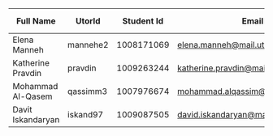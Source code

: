 | Full Name           | UtorId   | Student Id  | Email                             | Best Way to Connect | Slack User Name   |
|---------------------|----------|-------------|-----------------------------------|---------------------|-------------------|
| Elena Manneh        | mannehe2 | 1008171069  | elena.manneh@mail.utoronto.ca     | +14379990518        | Elena Manneh      |
| Katherine Pravdin   | pravdin  | 1009263244  | katherine.pravdin@mail.utornto.ca | Email               | Katherine Pravdin |
| Mohammad Al-Qasem   | qassimm3 | 1007976674  | mohammad.alqassim@mail.utoronto.ca| +16475683147        | Mohammad Qassim   |
| Davit Iskandaryan   | iskand97 | 1009087505  | david.iskandaryan@mail.utoronto.ca| Email               | David Iskandaryan |
